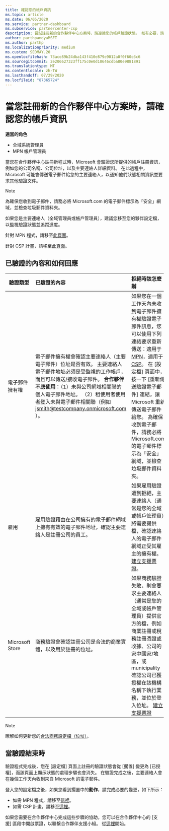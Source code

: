 ```yaml
---
title: 確認您的帳戶資訊
ms.topic: article
ms.date: 06/05/2020
ms.service: partner-dashboard
ms.subservice: partnercenter-csp
description: 嘗試註冊新的合作夥伴中心方案時，請遵循您的帳戶驗證狀態。 如有必要，請瞭解如何提供其他資訊。
author: parthpandyaMSFT
ms.author: parthp
ms.localizationpriority: medium
ms.custom: SEOMAY.20
ms.openlocfilehash: 73ace89b24dba143f410e879e9012a0f0f60e3c6
ms.sourcegitcommit: 2e206627323ff175c0e0d10646cdba80e9881891
ms.translationtype: MT
ms.contentlocale: zh-TW
ms.lasthandoff: 07/29/2020
ms.locfileid: "87365724"
---
```

# <a name="verify-your-account-information-when-you-enroll-in-a-new-partner-center-program"></a>當您註冊新的合作夥伴中心方案時，請確認您的帳戶資訊

**適當的角色**

- 全域系統管理員
- MPN 帳戶管理員

當您在合作夥伴中心註冊新程式時，Microsoft 會驗證您所提供的帳戶註冊資訊，例如您的公司名稱、公司位址，以及主要連絡人詳細資料。 在此過程中，Microsoft 可能會傳送電子郵件給您的主要連絡人，以通知他們狀態相關資訊並要求其他驗證文件。

>[!NOTE]
>為確保您收到電子郵件，請務必將 Microsoft.com 的電子郵件標示為「安全」網域，並檢查垃圾郵件資料夾。

如果您是主要連絡人（全域管理員或帳戶管理員），建議您移至您的夥伴設定檔，以監視驗證狀態並追蹤進度。

針對 MPN 程式，請移至[此頁面](https://partner.microsoft.com/pcv/accountsettings/connectedpartnerprofile)。

針對 CSP 計畫，請移至[此頁面](https://partner.microsoft.com/pcv/accountsettings/partnerprofile)。


## <a name="what-is-verified-and-how-to-respond"></a>已驗證的內容和如何回應

|**驗證類型**   |**已驗證的內容**   |**拒絕時該怎麼辦**   |
|----------------------------|:-----------------------------------|:--------------------------------------|
|電子郵件擁有權   |電子郵件擁有權會確認主要連絡人（主要電子郵件）位址是否有效。 主要連絡人電子郵件地址必須是受監視的工作帳戶，而且可以傳送/接收電子郵件。 **合作夥伴不應使用**：（1）未與公司網域相關聯的個人電子郵件地址。 （2）租使用者使用者登入未與電子郵件相關聯（例如 jsmith@testcompany.onmicrosoft.com ）。  |如果您在一個工作天內未收到電子郵件擁有權驗證電子郵件訊息，您可以使用下列連結要求重新傳送：適用于[MPN](https://partner.microsoft.com/pcv/accountsettings/connectedpartnerprofile)，適用于[CSP](https://partner.microsoft.com/pcv/accountsettings/partnerprofile)。 在 [設定檔] 頁面中，按一下 [重新傳送驗證電子郵件] 連結，讓 Microsoft 重新傳送電子郵件給您。 為確保收到電子郵件，請務必將 Microsoft.com 的電子郵件標示為「安全」網域，並檢查垃圾郵件資料夾。|
|雇用 |雇用驗證藉由在公司擁有的電子郵件網域上擁有有效的電子郵件地址，確認主要連絡人是註冊公司的員工。|如果雇用驗證遭到拒絕，主要連絡人（通常是您的全域或帳戶管理員）將需要提供檔，確認連絡人的電子郵件網域正受其雇主的擁有權。 [建立支援票證](https://partner.microsoft.com/dashboard/support/csp/servicerequests/create?stage=2&topicid=c34a5c81-a111-476d-11a4-81c808c37a6b)。|
|Microsoft Store   |商務驗證會確認註冊公司是合法的商業實體，以及用於註冊的位址。|如果商務驗證失敗，則會要求主要連絡人（通常是您的全域或帳戶管理員）提供官方的檔，例如商業註冊或稅務註冊憑證或收據、公司的家中國家/地區，或 municipality 確認公司已獲授權在該機構名稱下執行業務，並位於登入位址。 [建立支援票證](https://partner.microsoft.com/dashboard/support/csp/servicerequests/create?stage=2&topicid=52ac28f3-d58f-99d9-9846-3df5a6477c54)|

>[!NOTE]
>瞭解如何更新您的[合法商務設定檔（位址）](update-your-partner-profile.md)。

## <a name="when-verification-concludes"></a>當驗證結束時

驗證程式完成後，您在 [設定檔] 頁面上註冊的驗證狀態會從 [擱置] 變更為 [已授權]，而該頁面上顯示狀態的處理步驟也會消失。
在驗證完成之後，主要連絡人會在幾個工作天內收到來自 Microsoft 的電子郵件。 

登入您的設定檔之後，如果您看到擱置中的**動作**，請完成必要的變更，如下所示：

- 如需 MPN 程式，請移至[這裡](https://partner.microsoft.com/pcv/accountsettings/connectedpartnerprofile)。  
- 如需 CSP 計畫，請移至[這裡](https://partner.microsoft.com/pcv/accountsettings/partnerprofile)。

如果您需要在合作夥伴中心完成這些步驟的協助，您可以在合作夥伴中心的 [支援] 區段中開啟票證，以聯繫合作夥伴支援小組。  從[這裡](https://partner.microsoft.com/dashboard/support/servicerequests/create?stage=2&topicid=21655de7-7dbb-4927-33a2-f60f45feadf3)開始。


